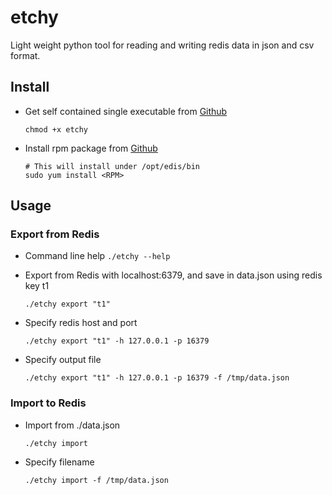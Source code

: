 etchy
=====

Light weight python tool for reading and writing redis data in json and csv format.


Install
-------

* Get self contained single executable from [Github](https://github.com/mywatch/etchy)
	```
	chmod +x etchy
	```
* Install rpm package from [Github](https://github.com/mywatch/etchy)
    ```
	# This will install under /opt/edis/bin
	sudo yum install <RPM>
    ```


Usage
-----

### Export from Redis

* Command line help
        ```
        ./etchy --help
        ```

* Export from Redis with localhost:6379, and save in data.json using redis key t1
	```
	./etchy export "t1"
	```

* Specify redis host and port
	```
	./etchy export "t1" -h 127.0.0.1 -p 16379
	```

* Specify output file
	```
	./etchy export "t1" -h 127.0.0.1 -p 16379 -f /tmp/data.json
	```

### Import to Redis

* Import from ./data.json
    ```
    ./etchy import
    ```

* Specify filename
    ```
    ./etchy import -f /tmp/data.json
    ```
